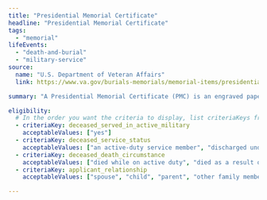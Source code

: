 ```yaml
---
title: "Presidential Memorial Certificate"
headline: "Presidential Memorial Certificate"
tags:
  - "memorial"
lifeEvents:
  - "death-and-burial"
  - "military-service"
source:
  name: "U.S. Department of Veteran Affairs"
  link: https://www.va.gov/burials-memorials/memorial-items/presidential-memorial-certificates/

summary: "A Presidential Memorial Certificate (PMC) is an engraved paper certificate signed by the current president issued to honor the military service of a Veteran or Reservist."

eligibility:
  # In the order you want the criteria to display, list criteriaKeys from the csv here, each followed by a comma-separated list of which values indicate eligibility for that criteria. Wrap individual values in quotes if they have inner commas.
  - criteriaKey: deceased_served_in_active_military
    acceptableValues: ["yes"]
  - criteriaKey: deceased_service_status
    acceptableValues: ["an active-duty service member", "discharged under conditions other than dishonorable", "a member of the National Guard or Reserves"]
  - criteriaKey: deceased_death_circumstance
    acceptableValues: ["died while on active duty", "died as a result of a service-connected disability or illness", "died while receiving or traveling to receive VA care", "died while eligible, pending to receive or receiving VA compensation / pension"]
  - criteriaKey: applicant_relationship
    acceptableValues: ["spouse", "child", "parent", "other family member", "personal or official representative"]

---
```

